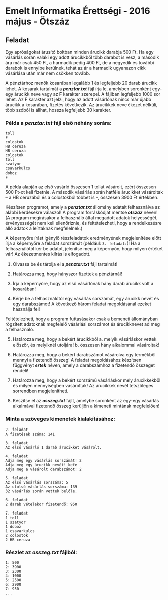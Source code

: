 # Emelt Informatika Érettségi - 2016 május - Ötszáz

## Feladat
Egy apróságokat árusító boltban minden árucikk darabja 500 Ft. Ha egy vásárlás során valaki egy adott árucikkből több darabot is vesz, a második ára már csak 450 Ft, a harmadik pedig 400 Ft, de a negyedik és további darabok is ennyibe kerülnek, tehát az ár a harmadik ugyanazon cikk vásárlása után már nem csökken tovább.

A pénztárhoz menők kosarában legalább 1 és legfeljebb 20 darab árucikk lehet. A kosarak tartalmát a **_penztar.txt_** fájl írja le, amelyben soronként egy-egy árucikk neve vagy az **F** karakter szerepel. A fájlban legfeljebb 1000 sor lehet. Az F karakter azt jelzi, hogy az adott vásárlónak nincs már újabb árucikk a kosarában, fizetés következik. Az árucikkek neve ékezet nélküli, több szóból is állhat, hossza legfeljebb 30 karakter.

### Példa a _penztar.txt_ fájl első néhány sorára:
```
toll
F
colostok
HB ceruza
HB ceruza
colostok
toll
szatyor
csavarkulcs
doboz
F
```

A példa alapján az első vásárló összesen 1 tollat vásárolt, ezért összesen 500 Ft-ot kell fizetnie. A második vásárlás során hatféle árucikket vásároltak – a HB ceruzából és a colostokból többet is –, összesen 3900 Ft értékben.

Készítsen programot, amely a **_penztar.txt_** állomány adatait felhasználva az alábbi kérdésekre válaszol! A program forráskódját mentse **_otszaz_** néven! (A program megírásakor a felhasználó által megadott adatok helyességét, érvényességét nem kell ellenőriznie, és feltételezheti, hogy a rendelkezésre álló adatok a leírtaknak megfelelnek.)

A képernyőre írást igénylő részfeladatok eredményének megjelenítése előtt írja a képernyőre a feladat sorszámát (például: `3. feladat:`)! Ha a felhasználótól kér be adatot, jelenítse meg a képernyőn, hogy milyen értéket vár! Az ékezetmentes kiírás is elfogadott.

1. Olvassa be és tárolja el a **_penztar.txt_** fájl tartalmát!

2. Határozza meg, hogy hányszor fizettek a pénztárnál!

3. Írja a képernyőre, hogy az első vásárlónak hány darab árucikk volt a kosarában!

4. Kérje be a felhasználótól egy vásárlás sorszámát, egy árucikk nevét és egy darabszámot! A következő három feladat megoldásánál ezeket használja fel!

Feltételezheti, hogy a program futtasásakor csak a bemeneti állományban rögzített adatoknak megfelelő vásárlási sorszámot és árucikknevet ad meg a felhasználó.

5. Határozza meg, hogy a bekért árucikkből
a. melyik vásárláskor vettek először, és melyiknél utoljára!
b. összesen hány alkalommal vásároltak!

6. Határozza meg, hogy a bekért darabszámot vásárolva egy termékből mennyi a fizetendő összeg! A feladat megoldásához készítsen függvényt **_ertek_** néven, amely a darabszámhoz a fizetendő összeget rendeli!

7. Határozza meg, hogy a bekért sorszámú vásárláskor mely árucikkekből és milyen mennyiségben vásároltak! Az árucikkek nevét tetszőleges sorrendben megjelenítheti.

8. Készítse el az **_osszeg.txt_** fájlt, amelybe soronként az egy-egy vásárlás alkalmával fizetendő összeg kerüljön a kimeneti mintának megfelelően!

### Minta a szöveges kimenetek kialakításához:
```
2. feladat
A fizetések száma: 141

3. feladat
Az első vásárló 1 darab árucikket vásárolt.

4. feladat
Adja meg egy vásárlás sorszámát! 2
Adja meg egy árucikk nevét! kefe
Adja meg a vásárolt darabszámot! 2

5. feladat
Az első vásárlás sorszáma: 5
Az utolsó vásárlás sorszáma: 139
32 vásárlás során vettek belőle.

6. feladat
2 darab vételekor fizetendő: 950

7. feladat
1 toll
1 szatyor
1 doboz
1 csavarkulcs
2 colostok
2 HB ceruza
```

### Részlet az **_osszeg.txt_** fájlból:
```
1: 500
2: 3900
3: 2300
4: 1000
5: 2500
6: 2900
7: 950
...
```